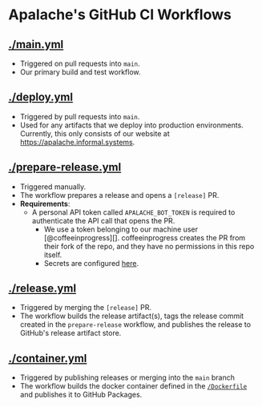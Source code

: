 # Apalache's GitHub CI Workflows

## [./main.yml](./main.yml)

- Triggered on pull requests into `main`.
- Our primary build and test workflow.

## [./deploy.yml](./deploy.yml)

- Triggered by pull requests into `main`.
- Used for any artifacts that we deploy into production environments. Currently,
  this only consists of our website at https://apalache.informal.systems.

## [./prepare-release.yml](./prepare-release.yml)

- Triggered manually.
- The workflow prepares a release and opens a `[release]` PR.
- **Requirements**:
  - A personal API token called `APALACHE_BOT_TOKEN` is required to authenticate the API
    call that opens the PR.
    - We use a token belonging to our machine user [@coffeeinprogress][]. coffeeinprogress
      creates the PR from their fork of the repo, and they have no permissions in
      this repo itself.
    - Secrets are configured [here][secret-config].

[@apalache-bot]: https://github.com/coffeeinprogress
[secret-config]: https://github.com/apalache-mc/apalache/settings/secrets/actions

## [./release.yml](./release.yml)

- Triggered by merging the `[release]` PR.
- The workflow builds the release artifact(s), tags the release commit created
  in the `prepare-release` workflow, and publishes the release to GitHub's
  release artifact store.

## [./container.yml](./container.yml)

- Triggered by publishing releases or merging into the `main` branch
- The workflow builds the docker container defined in the
  [`/Dockerfile`](../../Dockerfile) and publishes it to GitHub Packages.
